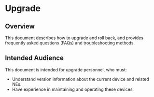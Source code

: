 # Upgrade<a name="EN-US_TOPIC_0305491363"></a>

## Overview<a name="section1881820588012"></a>

This document describes how to upgrade and roll back, and provides frequently asked questions \(FAQs\) and troubleshooting methods.

## Intended Audience<a name="section188237588014"></a>

This document is intended for upgrade personnel, who must:

-   Understand version information about the current device and related NEs.
-   Have experience in maintaining and operating these devices.
